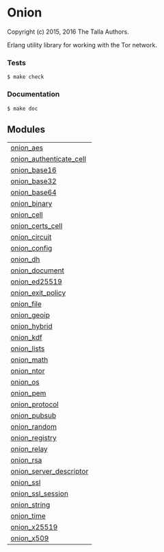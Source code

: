 

# Onion #

Copyright (c) 2015, 2016 The Talla Authors.

Erlang utility library for working with the Tor network.


### <a name="Tests">Tests</a> ###

```
$ make check
```


### <a name="Documentation">Documentation</a> ###

```
$ make doc
```



## Modules ##


<table width="100%" border="0" summary="list of modules">
<tr><td><a href="https://github.com/tallaproject/onion/blob/develop/doc/onion_aes.md" class="module">onion_aes</a></td></tr>
<tr><td><a href="https://github.com/tallaproject/onion/blob/develop/doc/onion_authenticate_cell.md" class="module">onion_authenticate_cell</a></td></tr>
<tr><td><a href="https://github.com/tallaproject/onion/blob/develop/doc/onion_base16.md" class="module">onion_base16</a></td></tr>
<tr><td><a href="https://github.com/tallaproject/onion/blob/develop/doc/onion_base32.md" class="module">onion_base32</a></td></tr>
<tr><td><a href="https://github.com/tallaproject/onion/blob/develop/doc/onion_base64.md" class="module">onion_base64</a></td></tr>
<tr><td><a href="https://github.com/tallaproject/onion/blob/develop/doc/onion_binary.md" class="module">onion_binary</a></td></tr>
<tr><td><a href="https://github.com/tallaproject/onion/blob/develop/doc/onion_cell.md" class="module">onion_cell</a></td></tr>
<tr><td><a href="https://github.com/tallaproject/onion/blob/develop/doc/onion_certs_cell.md" class="module">onion_certs_cell</a></td></tr>
<tr><td><a href="https://github.com/tallaproject/onion/blob/develop/doc/onion_circuit.md" class="module">onion_circuit</a></td></tr>
<tr><td><a href="https://github.com/tallaproject/onion/blob/develop/doc/onion_config.md" class="module">onion_config</a></td></tr>
<tr><td><a href="https://github.com/tallaproject/onion/blob/develop/doc/onion_dh.md" class="module">onion_dh</a></td></tr>
<tr><td><a href="https://github.com/tallaproject/onion/blob/develop/doc/onion_document.md" class="module">onion_document</a></td></tr>
<tr><td><a href="https://github.com/tallaproject/onion/blob/develop/doc/onion_ed25519.md" class="module">onion_ed25519</a></td></tr>
<tr><td><a href="https://github.com/tallaproject/onion/blob/develop/doc/onion_exit_policy.md" class="module">onion_exit_policy</a></td></tr>
<tr><td><a href="https://github.com/tallaproject/onion/blob/develop/doc/onion_file.md" class="module">onion_file</a></td></tr>
<tr><td><a href="https://github.com/tallaproject/onion/blob/develop/doc/onion_geoip.md" class="module">onion_geoip</a></td></tr>
<tr><td><a href="https://github.com/tallaproject/onion/blob/develop/doc/onion_hybrid.md" class="module">onion_hybrid</a></td></tr>
<tr><td><a href="https://github.com/tallaproject/onion/blob/develop/doc/onion_kdf.md" class="module">onion_kdf</a></td></tr>
<tr><td><a href="https://github.com/tallaproject/onion/blob/develop/doc/onion_lists.md" class="module">onion_lists</a></td></tr>
<tr><td><a href="https://github.com/tallaproject/onion/blob/develop/doc/onion_math.md" class="module">onion_math</a></td></tr>
<tr><td><a href="https://github.com/tallaproject/onion/blob/develop/doc/onion_ntor.md" class="module">onion_ntor</a></td></tr>
<tr><td><a href="https://github.com/tallaproject/onion/blob/develop/doc/onion_os.md" class="module">onion_os</a></td></tr>
<tr><td><a href="https://github.com/tallaproject/onion/blob/develop/doc/onion_pem.md" class="module">onion_pem</a></td></tr>
<tr><td><a href="https://github.com/tallaproject/onion/blob/develop/doc/onion_protocol.md" class="module">onion_protocol</a></td></tr>
<tr><td><a href="https://github.com/tallaproject/onion/blob/develop/doc/onion_pubsub.md" class="module">onion_pubsub</a></td></tr>
<tr><td><a href="https://github.com/tallaproject/onion/blob/develop/doc/onion_random.md" class="module">onion_random</a></td></tr>
<tr><td><a href="https://github.com/tallaproject/onion/blob/develop/doc/onion_registry.md" class="module">onion_registry</a></td></tr>
<tr><td><a href="https://github.com/tallaproject/onion/blob/develop/doc/onion_relay.md" class="module">onion_relay</a></td></tr>
<tr><td><a href="https://github.com/tallaproject/onion/blob/develop/doc/onion_rsa.md" class="module">onion_rsa</a></td></tr>
<tr><td><a href="https://github.com/tallaproject/onion/blob/develop/doc/onion_server_descriptor.md" class="module">onion_server_descriptor</a></td></tr>
<tr><td><a href="https://github.com/tallaproject/onion/blob/develop/doc/onion_ssl.md" class="module">onion_ssl</a></td></tr>
<tr><td><a href="https://github.com/tallaproject/onion/blob/develop/doc/onion_ssl_session.md" class="module">onion_ssl_session</a></td></tr>
<tr><td><a href="https://github.com/tallaproject/onion/blob/develop/doc/onion_string.md" class="module">onion_string</a></td></tr>
<tr><td><a href="https://github.com/tallaproject/onion/blob/develop/doc/onion_time.md" class="module">onion_time</a></td></tr>
<tr><td><a href="https://github.com/tallaproject/onion/blob/develop/doc/onion_x25519.md" class="module">onion_x25519</a></td></tr>
<tr><td><a href="https://github.com/tallaproject/onion/blob/develop/doc/onion_x509.md" class="module">onion_x509</a></td></tr></table>


